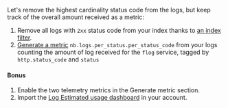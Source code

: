 Let's remove the highest cardinality status code from the logs, but keep track of the overall amount received as a metric:

1. Remove all logs with `2xx` status code from your index thanks to [an index filter](https://docs.datadoghq.com/logs/indexes#indexes-filters).
2. [Generate a metric](https://docs.datadoghq.com/logs/logs_to_metrics/) `nb.logs.per_status.per_status_code` from your logs counting the amount of log received for the `flog` service, tagged by `http.status_code` and `status`

#### Bonus

1. Enable the two telemetry metrics in the Generate metric section.
2. Import the [Log Estimated usage dashboard](https://docs.datadoghq.com/logs/guide/logs-monitors-on-volumes/#estimated-usage-dashboard) in your account.
